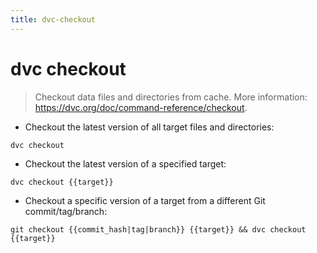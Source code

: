```yaml
---
title: dvc-checkout
---
```

# dvc checkout

> Checkout data files and directories from cache.
> More information: <https://dvc.org/doc/command-reference/checkout>.

- Checkout the latest version of all target files and directories:

`dvc checkout`

- Checkout the latest version of a specified target:

`dvc checkout {{target}}`

- Checkout a specific version of a target from a different Git commit/tag/branch:

`git checkout {{commit_hash|tag|branch}} {{target}} && dvc checkout {{target}}`
